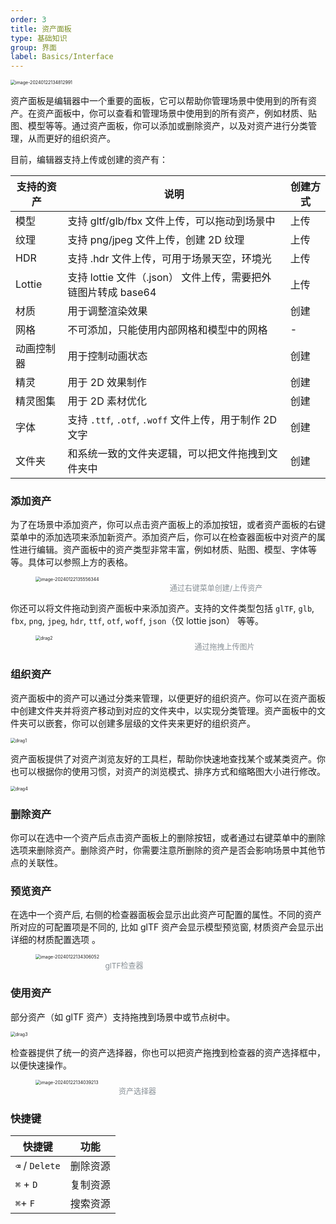 ```yaml
---
order: 3
title: 资产面板
type: 基础知识
group: 界面
label: Basics/Interface
---
```


<img src="https://gw.alipayobjects.com/zos/OasisHub/f0c6ef22-b6f5-4ac7-876c-fff2e4a8b99d/image-20240122134812991.png" alt="image-20240122134812991" style="zoom:50%;" />

资产面板是编辑器中一个重要的面板，它可以帮助你管理场景中使用到的所有资产。在资产面板中，你可以查看和管理场景中使用到的所有资产，例如材质、贴图、模型等等。通过资产面板，你可以添加或删除资产，以及对资产进行分类管理，从而更好的组织资产。

目前，编辑器支持上传或创建的资产有：

| 支持的资产 | 说明 | 创建方式 |
| --- | --- | --- |
| 模型 | 支持 gltf/glb/fbx 文件上传，可以拖动到场景中 | 上传 |
| 纹理 | 支持 png/jpeg 文件上传，创建 2D 纹理 | 上传 |
| HDR | 支持 .hdr 文件上传，可用于场景天空，环境光 | 上传 |
| Lottie | 支持 lottie 文件（.json） 文件上传，需要把外链图片转成 base64 | 上传 |
| 材质 | 用于调整渲染效果 | 创建 |
| 网格 | 不可添加，只能使用内部网格和模型中的网格 | - |
| 动画控制器 | 用于控制动画状态 | 创建 |
| 精灵 | 用于 2D 效果制作 | 创建 |
| 精灵图集 | 用于 2D 素材优化 | 创建 |
| 字体 | 支持 `.ttf`, `.otf`, `.woff` 文件上传，用于制作 2D 文字 | 创建 |
| 文件夹 | 和系统一致的文件夹逻辑，可以把文件拖拽到文件夹中 | 创建 |

### 添加资产

为了在场景中添加资产，你可以点击资产面板上的添加按钮，或者资产面板的右键菜单中的添加选项来添加新资产。添加资产后，你可以在检查器面板中对资产的属性进行编辑。资产面板中的资产类型非常丰富，例如材质、贴图、模型、字体等等。具体可以参照上方的表格。

<figure style="width: 578px;">
 <img src="https://gw.alipayobjects.com/zos/OasisHub/5bc3747d-b1e9-4864-b490-7f9d3eb86e93/image-20240122135556344.png" alt="image-20240122135556344" style="zoom:50%;" />
  <figcaption style="text-align:center; color: #889096; font-size: 12px;">通过右键菜单创建/上传资产</figcaption>
</figure>

你还可以将文件拖动到资产面板中来添加资产。支持的文件类型包括 `glTF`, `glb`, `fbx`, `png`, `jpeg`, `hdr`, `ttf`, `otf`, `woff`, `json`（仅 lottie json） 等等。

<figure style="width:605px;">
<img src="https://gw.alipayobjects.com/zos/OasisHub/15d62349-0820-44ec-8eb6-4e5a82121341/drag2.gif" alt="drag2" style="zoom:50%;" />
  <figcaption style="text-align:center; color: #889096; font-size: 12px;">通过拖拽上传图片</figcaption>
</figure>

### 组织资产

资产面板中的资产可以通过分类来管理，以便更好的组织资产。你可以在资产面板中创建文件夹并将资产移动到对应的文件夹中，以实现分类管理。资产面板中的文件夹可以嵌套，你可以创建多层级的文件夹来更好的组织资产。

<img src="https://gw.alipayobjects.com/zos/OasisHub/520edde4-a54b-4b53-bd47-d1738d08e26a/drag1.gif" alt="drag1" style="zoom:50%;" />

资产面板提供了对资产浏览友好的工具栏，帮助你快速地查找某个或某类资产。你也可以根据你的使用习惯，对资产的浏览模式、排序方式和缩略图大小进行修改。

<img src="https://gw.alipayobjects.com/zos/OasisHub/538c4cc0-7180-404a-8163-24564541bd75/drag4.gif" alt="drag4" style="zoom: 50%;" />

### 删除资产

你可以在选中一个资产后点击资产面板上的删除按钮，或者通过右键菜单中的删除选项来删除资产。删除资产时，你需要注意所删除的资产是否会影响场景中其他节点的关联性。

### 预览资产

在选中一个资产后, 右侧的检查器面板会显示出此资产可配置的属性。不同的资产所对应的可配置项是不同的, 比如 glTF 资产会显示模型预览窗, 材质资产会显示出详细的材质配置选项 。

<figure style="width: 284px;">
 <img src="https://gw.alipayobjects.com/zos/OasisHub/ffb89d11-b221-4757-96f9-c4950ea7f225/image-20240122134306052.png" alt="image-20240122134306052" style="zoom:50%;" />
  <figcaption style="text-align:center; color: #889096;font-size: 12px;">glTF检查器</figcaption>
</figure>


### 使用资产

部分资产（如 glTF 资产）支持拖拽到场景中或节点树中。

<img src="https://gw.alipayobjects.com/zos/OasisHub/1220149f-b509-4e7e-bf11-5f0bc4de5bd6/drag3.gif" alt="drag3" style="zoom:50%;" />

检查器提供了统一的资产选择器，你也可以把资产拖拽到检查器的资产选择框中，以便快速操作。

<figure style="width: 326px;">
 <img src="https://gw.alipayobjects.com/zos/OasisHub/f456c74e-b8ba-4bd6-9cf9-4f907535af26/image-20240122134039213.png" alt="image-20240122134039213" style="zoom:50%;" />
  <figcaption style="text-align:center; color: #889096; font-size: 12px;">资产选择器</figcaption>
</figure>

### 快捷键

| 快捷键          | 功能     |
| --------------- | -------- |
| `⌫`  / `Delete` | 删除资源 |
| `⌘` + `D`       | 复制资源 |
| `⌘`+ `F`        | 搜索资源 |

